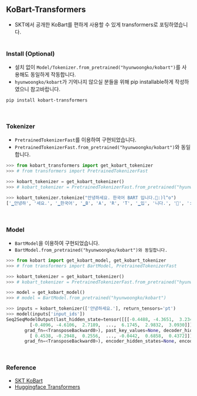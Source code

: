 ## KoBart-Transformers
- SKT에서 공개한 KoBart를 편하게 사용할 수 있게 transformers로 포팅하였습니다.
<br><br>

### Install (Optional)
- 설치 없이 `Model/Tokenizer.from_pretrained("hyunwoongko/kobart")`를 사용해도 동일하게 작동합니다.
- `hyunwoongko/kobart`가 기억나지 않으실 분들을 위해 pip installable하게 작성하였으니 참고바랍니다.
```consol
pip install kobart-transformers
```
<br>

### Tokenizer
- `PretrainedTokenizerFast`를 이용하여 구현되었습니다.
- `PretrainedTokenizerFast.from_pretrained("hyunwoongko/kobart")`와 동일합니다.
```python
>>> from kobart_transformers import get_kobart_tokenizer
>>> # from transformers import PretrainedTokenizerFast

>>> kobart_tokenizer = get_kobart_tokenizer()
>>> # kobart_tokenizer = PretrainedTokenizerFast.from_pretrained("hyunwoongko/kobart")

>>> kobart_tokenizer.tokenize("안녕하세요. 한국어 BART 입니다.🤣:)l^o")
['▁안녕하', '세요.', '▁한국어', '▁B', 'A', 'R', 'T', '▁입', '니다.', '🤣', ':)', 'l^o']
```
<br>

### Model
- `BartModel`을 이용하여 구현되었습니다.
- `BartModel.from_pretrained("hyunwoongko/kobart")와 동일합니다.`
```python
>>> from kobart import get_kobart_model, get_kobart_tokenizer
>>> # from transformers import BartModel, PretrainedTokenizerFast

>>> kobart_tokenizer = get_kobart_tokenizer()
>>> # kobart_tokenizer = PretrainedTokenizerFast.from_pretrained("hyunwoongko/kobart")

>>> model = get_kobart_model()
>>> # model = BartModel.from_pretrained("hyunwoongko/kobart")

>>> inputs = kobart_tokenizer(['안녕하세요.'], return_tensors='pt')
>>> model(inputs['input_ids'])
Seq2SeqModelOutput(last_hidden_state=tensor([[[-0.4488, -4.3651,  3.2349,  ...,  5.8916,  4.0497,  3.5468],
         [-0.4096, -4.6106,  2.7189,  ...,  6.1745,  2.9832,  3.0930]]],
       grad_fn=<TransposeBackward0>), past_key_values=None, decoder_hidden_states=None, decoder_attentions=None, cross_attentions=None, encoder_last_hidden_state=tensor([[[ 0.4624, -0.2475,  0.0902,  ...,  0.1127,  0.6529,  0.2203],
         [ 0.4538, -0.2948,  0.2556,  ..., -0.0442,  0.6858,  0.4372]]],
       grad_fn=<TransposeBackward0>), encoder_hidden_states=None, encoder_attentions=None)
```
<br>

### Reference
- [SKT KoBart](https://github.com/SKT-AI/KoBART)
- [Huggingface Transformers](https://github.com/huggingface/transformers)

